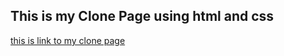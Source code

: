 ## This is my Clone Page using html and css

[this is link to my clone page](https://vacy1989.github.io/Clone-Page/)
